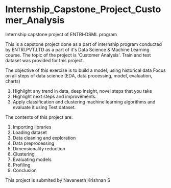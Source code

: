 # Internship_Capstone_Project_Customer_Analysis
Internship capstone project of ENTRI-DSML program

This is a capstone project done as a part of internship program conducted by ENTRI.PVT.LTD as a part of it's Data Science & Machine Learning course. 
The topic of the project is 'Customer Analysis'. Train and test dataset was provided for this project.

The objective of this exercise is to build a model, using historical data Focus on all steps of data science (EDA, data processing, model, evaluation, charts)
1. Highlight any trend in data, deep insight, novel steps that you take
2. Highlight next steps and improvements.
3. Apply classification and clustering machine learning algorithms and evaluate it using Test dataset.

The contents of this project are:
1. Importing libraries
2. Loading dataset
3. Data cleaning and exploration
4. Data preprocessing
5. Dimensionality reduction
6. Clustering
7. Evaluating models
8. Profiling
9. Conclusion

This project is submited by Navaneeth Krishnan S
